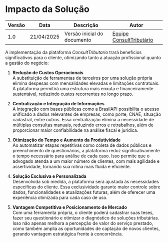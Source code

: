 # Impacto da Solução

| Versão | Data       | Descrição                         | Autor                               |
|------- |----------- | --------------------------------- | ----------------------------------- |
| 1.0    | 21/04/2025 | Versão inicial do documento       | [Equipe ConsultTributário](https://github.com/mdsreq-fga-unb/2025.1-T02-ConsultTributario) |

A implementação da plataforma *ConsultTributario* trará benefícios significativos para o cliente, otimizando tanto a atuação profissional quanto a gestão do negócio:

1. **Redução de Custos Operacionais**  
   A substituição de ferramentas de terceiros por uma solução própria elimina despesas com mensalidades elevadas e limitações contratuais. A plataforma permitirá uma estrutura mais enxuta e financeiramente sustentável, reduzindo custos recorrentes no longo prazo.

2. **Centralização e Integração de Informações**   
   A integração com bases públicas como a BrasilAPI possibilita o acesso unificado a dados relevantes de empresas, como porte, CNAE, situação cadastral, entre outros. Essa centralização elimina a necessidade de múltiplas consultas manuais, reduzindo erros e retrabalhos, além de proporcionar maior confiabilidade na análise fiscal e jurídica.  
     
3. **Otimização do Tempo e Aumento da Produtividade**  
   Ao automatizar etapas repetitivas como coleta de dados públicos e preenchimento de questionários, a plataforma reduz significativamente o tempo necessário para análise de cada caso. Isso permite que o advogado atenda a um maior número de clientes, com mais agilidade e assertividade, tornando sua rotina mais fluida e eficiente.

4. **Solução Exclusiva e Personalizada**  
   Desenvolvida sob medida, a plataforma será ajustada às necessidades específicas do cliente. Essa exclusividade garante maior controle sobre dados, funcionalidades e atualizações futuras, além de oferecer uma experiência otimizada para cada caso de uso.

5. **Vantagem Competitiva e Posicionamento de Mercado**  
   Com uma ferramenta própria, o cliente poderá cadastrar suas teses, fazer seu questionário e otimizar o diagnóstico de soluções tributárias. Isso não apenas melhora a percepção de valor do serviço prestado, como também amplia as oportunidades de captação de novos clientes, gerando vantagem estratégica frente à concorrência.
